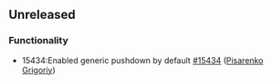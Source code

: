 ## Unreleased

### Functionality
* 15434:Enabled generic pushdown by default [#15434](https://github.com/ydb-platform/ydb/pull/15434) ([Pisarenko Grigoriy](https://github.com/GrigoriyPA))

